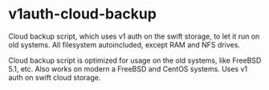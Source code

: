 v1auth-cloud-backup
=====================

Cloud backup script, which uses v1 auth on the swift storage, to let it run on old systems.
All filesystem autoincluded, except RAM and NFS drives.

Cloud backup script is optimized for usage on the old systems, like FreeBSD 5.1, etc. Also works on modern a FreeBSD and CentOS systems. Uses v1 auth on swift cloud storage.
